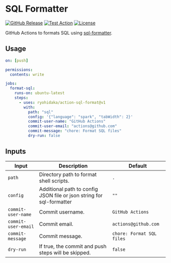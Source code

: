 # SQL Formatter

[![GitHub Release](https://img.shields.io/github/v/release/ryohidaka/action-sql-format)](https://github.com/ryohidaka/action-sql-format/releases/)
[![Test Action](https://github.com/ryohidaka/action-sql-format/actions/workflows/test.yml/badge.svg)](https://github.com/ryohidaka/action-sql-format/actions/workflows/test.yml)
[![License](https://img.shields.io/badge/license-MIT-blue.svg)](https://opensource.org/licenses/MIT)

GitHub Actions to formats SQL using [sql-formatter](https://www.npmjs.com/package/sql-formatter).

## Usage

```yml
on: [push]

permissions:
  contents: write

jobs:
  format-sql:
    runs-on: ubuntu-latest
    steps:
      - uses: ryohidaka/action-sql-format@v1
        with:
          path: "sql"
          config: '{"language": "spark", "tabWidth": 2}'
          commit-user-name: "GitHub Actions"
          commit-user-email: "actions@github.com"
          commit-message: "chore: Format SQL files"
          dry-run: false
```

## Inputs

| Input               | Description                                                          | Default                   |
| ------------------- | -------------------------------------------------------------------- | ------------------------- |
| `path`              | Directory path to format shell scripts.                              | `.`                       |
| `config`            | Additional path to config JSON file or json string for sql-formatter | `""`                      |
| `commit-user-name`  | Commit username.                                                     | `GitHub Actions`          |
| `commit-user-email` | Commit email.                                                        | `actions@github.com`      |
| `commit-message`    | Commit message.                                                      | `chore: Format SQL files` |
| `dry-run`           | If true, the commit and push steps will be skipped.                  | `false`                   |
